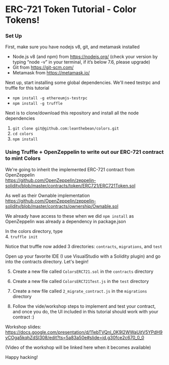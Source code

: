 # ERC-721 Token Tutorial - Color Tokens!

### Set Up 
First, make sure you have nodejs v8, git, and metamask installed    
- Node.js v8 (and npm) from https://nodejs.org/ (check your version by typing “node -v” in your terminal, if it’s below 7.6, please upgrade)
- Git from https://git-scm.com/ 
- Metamask from https://metamask.io/ 

Next up, start installing some global dependencies. We'll need testrpc and truffle for this tutorial   
- `npm install -g ethereumjs-testrpc`
- `npm install -g truffle`

Next is to clone/download this repository and install all the node dependencies
1. `git clone git@github.com:leanthebean/colors.git`
2. `cd colors`
3. `npm install`

### Using Truffle + OpenZeppelin to write out our ERC-721 contract to mint Colors 
We're going to inherit the implemented ERC-721 contract from OpenZeppelin      
https://github.com/OpenZeppelin/zeppelin-solidity/blob/master/contracts/token/ERC721/ERC721Token.sol

As well as their Ownable implementation    
https://github.com/OpenZeppelin/zeppelin-solidity/blob/master/contracts/ownership/Ownable.sol

We already have access to these when we did `npm install` as OpenZeppelin was already a dependency in package.json

In the colors directory, type  
4. `truffle init` 

Notice that truffle now added 3 directories: `contracts`, `migrations`, and `test`

Open up your favorite IDE (I use VisualStudio with a Solidity plugin) and go into the contracts directory. Let's begin! 

5. Create a new file called `ColorsERC721.sol` in the `contracts` directory    
6. Create a new file called `ColorsERC721Test.js` in the `test` directory 
7. Create a new file called `2_migrate_contract.js` in the `migrations` directory 

8. Follow the vide/workshop steps to implement and test your contract, and once you do, the UI included in this tutorial should work with your contract :) 

Workshop slides: https://docs.google.com/presentation/d/11ebTVQnl_0K9I2WWaUjtV5YPdH9yCOga5kqhZdSI308/edit?ts=5a83a50e#slide=id.g30fce2c670_0_0 

(Video of the workshop will be linked here when it becomes available) 

Happy hacking! 
